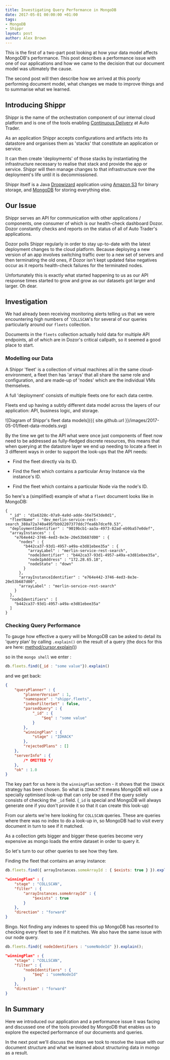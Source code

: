 ```yaml
---
title: Investigating Query Performance in MongoDB
date: 2017-05-01 00:00:00 +01:00
tags:
- MongoDB
- Shippr
layout: post
author: Alex Brown
---
```


This is the first of a two-part post looking at how your data model
affects MongoDB's performance. This post describes a performance issue
with one of our applications and how we came to the decision that our
document model was ultimately the cause.

The second post will then describe how we arrived at this poorly
performing document model, what changes we made to improve things and
to summarise what we learned.

## Introducing Shippr

Shippr is the name of the orchestration component of our internal
cloud platform and is one of the tools enabling
[Continuous Delivery](https://continuousdelivery.com/) at Auto Trader.

As an application Shippr accepts configurations and artifacts into
its datastore and organises them as 'stacks' that constitute an
application or service.

It can then create 'deployments' of those stacks by instantiating the
infrastructure necessary to realise that stack and provide the app or
service. Shippr will then manage changes to that infrastructure over
the deployment's life until it is decommissioned.

Shippr itself is a Java [Dropwizard](http://www.dropwizard.io)
application using [Amazon S3](https://aws.amazon.com/s3/) for binary
storage, and [MongoDB](https://www.mongodb.com) for storing everything
else.

## Our Issue

Shippr serves an API for communication with other applications /
components, one consumer of which is our health-check dashboard
Dozor. Dozor constantly checks and reports on the status of all of
Auto Trader's applications.

Dozor polls Shippr regularly in order to stay up-to-date with the
latest deployment changes to the cloud platform. Because deploying a
new version of an app involves switching traffic over to a new set of
servers and then terminating the old ones, if Dozor isn't kept updated
false negatives occur as it reports health-check failures for the
terminated nodes.

Unfortunately this is exactly what started happening to us as our API
response times started to grow and grow as our datasets got larger and
larger. Oh dear.


## Investigation

We had already been receiving monitoring alerts telling us that we
were encountering high numbers of '`COLLSCAN`'s for several of our
queries particularly around our `fleets` collection.

Documents in the `fleets` collection actually hold data for multiple
API endpoints, all of which are in Dozor's critical callpath, so it
seemed a good place to start.

### Modelling our Data

A Shippr 'fleet' is a collection of virtual machines all in the same
cloud-environment, a fleet then has 'arrays' that all share the same
role and configuration, and are made-up of 'nodes' which are the
individual VMs themselves.

A full 'deployment' consists of multiple fleets one for each data
centre.

Fleets end up having a subtly different data model across the layers
of our application: API, business logic, and storage.

![Diagram of Shippr's fleet data models]({{ site.github.url }}/images/2017-05-01/fleet-data-models.svg)  

By the time we get to the API what were once just components of fleet
now need to be addressed as fully-fledged discrete resources, this
means that when querying at the datastore layer we end up needing to
locate a fleet in 3 different ways in order to support the look-ups
that the API needs:

 * Find the fleet directly via its ID.
 
 * Find the fleet which contains a particular Array Instance via the
   instance's ID.
 
 * Find the fleet which contains a particular Node via the node's ID.

So here's a (simplified) example of what a `fleet` document looks like
in MongoDB:

```
{
  "_id" : "d1e6328c-07a9-4a9d-adde-56e7543de0d1",
  "fleetName" : "dev_merlin-service-rest-search_388a72a740a495fbb92207377ddc7fea6b7dcef0.53",
  "deploymentIdentifier" : "9019bcb1-aa3a-4973-82ad-eb9ba57e0def",
  "arrayInstances" : {
    "e764e442-3746-4ed3-8e3e-20e53b687d00" : {
      "nodes" : {
        "b442ca37-93d1-4957-a49a-e3d81ebee35a" : {
          "arrayLabel" : "merlin-service-rest-search",
          "nodeIdentifier" : "b442ca37-93d1-4957-a49a-e3d81ebee35a",
          "nodeIpAddress" : "172.28.65.18",
          "nodeState" : "down"
        }
      },
      "arrayInstanceIdentifier" : "e764e442-3746-4ed3-8e3e-20e53b687d00",
      "arrayLabel" : "merlin-service-rest-search"
    }
  },
  "nodeIdentifiers" : [
    "b442ca37-93d1-4957-a49a-e3d81ebee35a"
  ]
}
```

### Checking Query Performance
 
To gauge how effective a query will be MongoDB can be asked to detail
its 'query plan' by calling `.explain()` on the result of a query (the
docs for this are here:
[method/cursor.explain()](https://docs.mongodb.com/manual/reference/method/cursor.explain/))  

so in the `mongo shell` we enter :

```js
db.fleets.find({_id : "some value"}).explain()
```

and we get back:

```json
{
    "queryPlanner" : {
        "plannerVersion" : 1,
        "namespace" : "shippr.fleets",
        "indexFilterSet" : false,
        "parsedQuery" : {
            "_id" : {
                "$eq" : "some value"
            }
        },
        "winningPlan" : {
            "stage" : "IDHACK"
        },
        "rejectedPlans" : []
    },
    "serverInfo" : {
        /* OMITTED */
    },
    "ok" : 1.0
}
```

The key part for us here is the `winningPlan` section - it shows that
the `IDHACK` strategy has been chosen. So what is `IDHACK`? It means
MongoDB will use a specially optimised look-up that can only be used
if the query solely consists of checking the `_id` field. (`_id` is
special and MongoDB will always generate one if you don't provide it
so that it can create this look-up)

From our alerts we're here looking for `COLLSCAN` queries. These are
queries where there was no index to do a look-up in, so MongoDB had to
visit every document in turn to see if it matched.

As a collection gets bigger and bigger these queries become very
expensive as mongo loads the entire dataset in order to query it.

So let's turn to our other queries to see how they fare.

Finding the fleet that contains an array instance:

```js
db.fleets.find({ arrayInstances.someArrayId : { $exists: true } }).explain();
```

```json
"winningPlan" : {
    "stage" : "COLLSCAN",
    "filter" : {
        "arrayInstances.someArrayId" : {
            "$exists" : true
        }
    },
    "direction" : "forward"
}
```

Bingo. Not finding any indexes to speed this up MongoDB has resorted
to checking every fleet to see if it matches. We also have the same
issue with our node query.

```js
db.fleets.find({ nodeIdentifiers : "someNodeId" }).explain();
```

```json
"winningPlan" : {
    "stage" : "COLLSCAN",
    "filter" : {
        "nodeIdentifiers" : {
            "$eq" : "someNodeId"
        }
    },
    "direction" : "forward"
}
```

## In Summary

Here we introduced our application and a performance issue it was
facing and discussed one of the tools provided by MongoDB that enables
us to explore the expected performance of our documents and queries.

In the next post we'll discuss the steps we took to resolve the issue
with our document structure and what we learned about structuring data
in mongo as a result.
